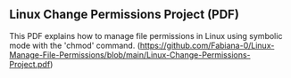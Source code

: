 ##  Linux Change Permissions Project (PDF)
This PDF explains how to manage file permissions in Linux using  symbolic mode with the 'chmod' command.
(https://github.com/Fabiana-0/Linux-Manage-File-Permissions/blob/main/Linux-Change-Permissions-Project.pdf)

